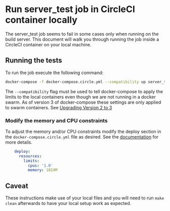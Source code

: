 # Run server_test job in CircleCI container locally

The server_test job seems to fail in some cases only when running on the build server. This document will walk you through running the job inside a CircleCI container on your local machine.

## Running the tests

To run the job execute the following command:

```sh
docker-compose -f docker-compose.circle.yml --compatibility up server_test
```

The `--compatibility` flag must be used to tell docker-compose to apply the limits to the local containers even though we are not running in a docker swarm. As of version 3 of docker-compose these settings are only applied to swarm containers. See [Upgrading Version 2 to 3](https://docs.docker.com/compose/compose-file/compose-versioning/#upgrading)

### Modify the memory and CPU constraints

To adjust the memory and/or CPU constraints modify the deploy section in the `docker-compose.circle.yml` file as desired. See the [documentation](https://docs.docker.com/compose/compose-file/#resources) for more details.

```yaml
    deploy:
      resources:
        limits:
          cpus: '1.0'
          memory: 1024M
```

## Caveat

These instructions make use of your local files and you will need to run `make clean` afterwards to have your local setup work as expected.
